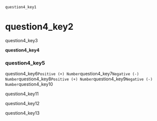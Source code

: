 ```ngMeta
question4_key1
```
# question4_key2
question4_key3

**question4_key4**

### question4_key5
question4_key6`Positive (+) Number`question4_key7`Negative (-) Number`question4_key8`Positive (+) Number`question4_key9`Negative (-) Number`question4_key10

question4_key11

question4_key12

question4_key13


